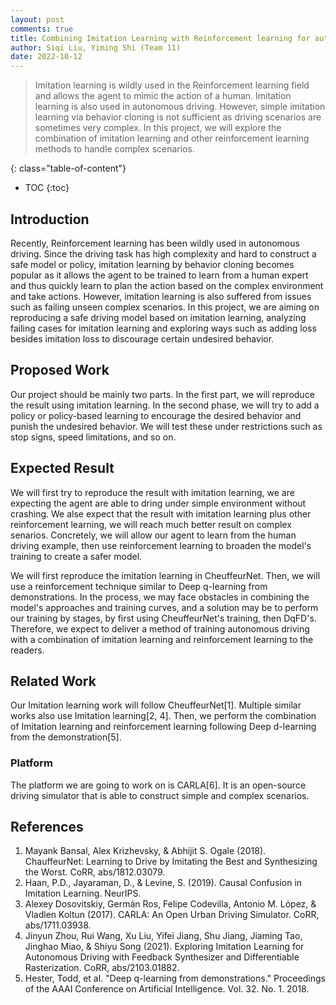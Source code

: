 ```yaml
---
layout: post
comments: true
title: Combining Imitation Learning with Reinforcement learning for autonomous driving in CARLA
author: Siqi Liu, Yiming Shi (Team 11)
date: 2022-10-12
---
```



> Imitation learning is wildly used in the Reinforcement learning field and allows the agent to mimic the action of a human. Imitation learning is also used in autonomous driving. However, simple imitation learning via behavior cloning is not sufficient as driving scenarios are sometimes very complex. In this project, we will explore the combination of imitation learning and other reinforcement learning methods to handle complex scenarios. 
<!-- (prev proposal)> Ususally driving involves multiple intelligent agents, intelligent machine or human. With more information cooperated, agents may performs differently to achieve their goals. In this projects, we want to research about Reinforcement Learning (RL) based method such that all the agents collaborate with each other to achieve the best goal in total. -->
<!--more-->
{: class="table-of-content"}
* TOC
{:toc}

## Introduction 
Recently, Reinforcement learning has been wildly used in autonomous driving. Since the driving task has high complexity and hard to construct a safe model or policy, imitation learning by behavior cloning becomes popular as it allows the agent to be trained to learn from a human expert and thus quickly learn to plan the action based on the complex environment and take actions. However, imitation learning is also suffered from issues such as failing unseen complex scenarios. In this project, we are aiming on reproducing a safe driving model based on imitation learning, analyzing failing cases for imitation learning and exploring ways such as adding loss besides imitation loss to discourage certain undesired behavior.

<!-- As 5G techniques become more mature, vehicle-to-everything (V2X) becomes possible. This allows vehicles to communicate with any entity that may affect, or may be affected by, the vehicle. A vehicle may use this information to act differently to achieve the final goal.  -->

## Proposed Work
Our project should be mainly two parts. In the first part, we will reproduce the result using imitation learning. In the second phase, we will try to add a policy or policy-based learning to encourage the desired behavior and punish the undesired behavior. We will test these under restrictions such as stop signs, speed limitations, and so on.

## Expected Result
We will first try to reproduce the result with imitation learning, we are expecting the agent are able to dring under simple environment without crashing. We alse expect that the result with imitation learning plus other reinforcement learning, we will reach much better result on complex senarios. 
Concretely, we will allow our agent to learn from the human driving example, then use reinforcement learning to broaden the model's training to create a safer model. 

We will first reproduce the imitation learning in CheuffeurNet. Then, we will use a reinforcement technique similar to Deep q-learning from demonstrations. 
In the process, we may face obstacles in combining the model's approaches and training curves, and a solution may be to perform our training by stages, by first using CheuffeurNet's training, then DqFD's. 
Therefore, we expect to deliver a method of training autonomous driving with a combination of imitation learning and reinforcement learning to the readers. 

## Related Work

Our Imitation learning work will follow CheuffeurNet[1]. 
Multiple similar works also use Imitation learning[2, 4].
Then, we perform the combination of Imitation learning and reinforcement learning following Deep d-learning from the demonstration[5].

### Platform
The platform we are going to work on is CARLA[6]. It is an open-source driving simulator that is able to construct simple and complex scenarios.

## References
1. Mayank Bansal, Alex Krizhevsky, & Abhĳit S. Ogale (2018). ChauffeurNet: Learning to Drive by Imitating the Best and Synthesizing the Worst. CoRR, abs/1812.03079.
2. Haan, P.D., Jayaraman, D., & Levine, S. (2019). Causal Confusion in Imitation Learning. NeurIPS.
3. Alexey Dosovitskiy, Germán Ros, Felipe Codevilla, Antonio M. Lόpez, & Vladlen Koltun (2017). CARLA: An Open Urban Driving Simulator. CoRR, abs/1711.03938.
4. Jinyun Zhou, Rui Wang, Xu Liu, Yifei Jiang, Shu Jiang, Jiaming Tao, Jinghao Miao, & Shiyu Song (2021). Exploring Imitation Learning for Autonomous Driving with Feedback Synthesizer and Differentiable Rasterization. CoRR, abs/2103.01882.
5. Hester, Todd, et al. "Deep q-learning from demonstrations." Proceedings of the AAAI Conference on Artificial Intelligence. Vol. 32. No. 1. 2018.
